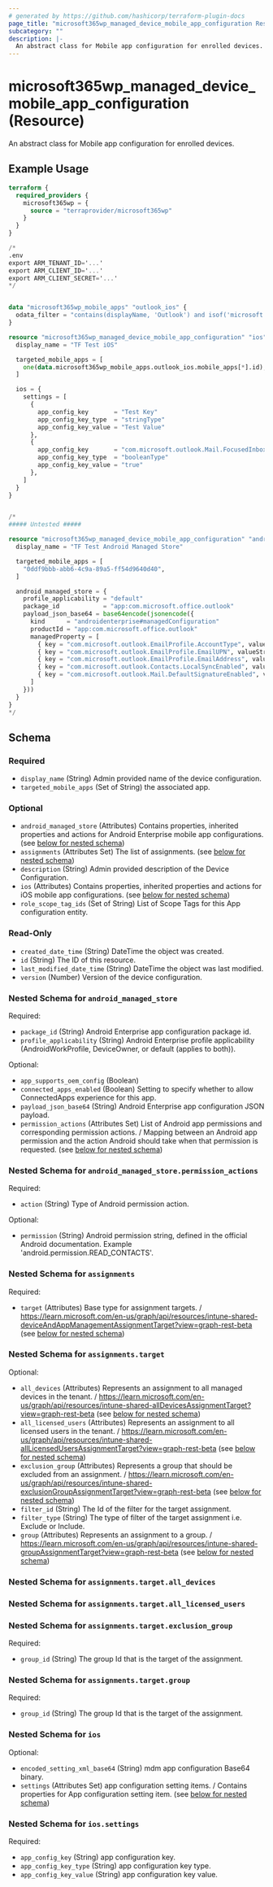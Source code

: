 ```yaml
---
# generated by https://github.com/hashicorp/terraform-plugin-docs
page_title: "microsoft365wp_managed_device_mobile_app_configuration Resource - microsoft365wp"
subcategory: ""
description: |-
  An abstract class for Mobile app configuration for enrolled devices.
---
```


# microsoft365wp_managed_device_mobile_app_configuration (Resource)

An abstract class for Mobile app configuration for enrolled devices.

## Example Usage

```terraform
terraform {
  required_providers {
    microsoft365wp = {
      source = "terraprovider/microsoft365wp"
    }
  }
}

/*
.env
export ARM_TENANT_ID='...'
export ARM_CLIENT_ID='...'
export ARM_CLIENT_SECRET='...'
*/


data "microsoft365wp_mobile_apps" "outlook_ios" {
  odata_filter = "contains(displayName, 'Outlook') and isof('microsoft.graph.iosStoreApp')"
}

resource "microsoft365wp_managed_device_mobile_app_configuration" "ios" {
  display_name = "TF Test iOS"

  targeted_mobile_apps = [
    one(data.microsoft365wp_mobile_apps.outlook_ios.mobile_apps[*].id),
  ]

  ios = {
    settings = [
      {
        app_config_key       = "Test Key"
        app_config_key_type  = "stringType"
        app_config_key_value = "Test Value"
      },
      {
        app_config_key       = "com.microsoft.outlook.Mail.FocusedInbox"
        app_config_key_type  = "booleanType"
        app_config_key_value = "true"
      },
    ]
  }
}


/*
##### Untested #####

resource "microsoft365wp_managed_device_mobile_app_configuration" "android_managed_store" {
  display_name = "TF Test Android Managed Store"

  targeted_mobile_apps = [
    "0ddf9bbb-abb6-4c9a-89a5-ff54d9640d40",
  ]

  android_managed_store = {
    profile_applicability = "default"
    package_id            = "app:com.microsoft.office.outlook"
    payload_json_base64 = base64encode(jsonencode({
      kind      = "androidenterprise#managedConfiguration"
      productId = "app:com.microsoft.office.outlook"
      managedProperty = [
        { key = "com.microsoft.outlook.EmailProfile.AccountType", valueString = "ModernAuth" },
        { key = "com.microsoft.outlook.EmailProfile.EmailUPN", valueString = "{{userprincipalname}}" },
        { key = "com.microsoft.outlook.EmailProfile.EmailAddress", valueString = "{{mail}}" },
        { key = "com.microsoft.outlook.Contacts.LocalSyncEnabled", valueBool = true },
        { key = "com.microsoft.outlook.Mail.DefaultSignatureEnabled", valueBool = false },
      ]
    }))
  }
}
*/
```

<!-- schema generated by tfplugindocs -->
## Schema

### Required

- `display_name` (String) Admin provided name of the device configuration.
- `targeted_mobile_apps` (Set of String) the associated app.

### Optional

- `android_managed_store` (Attributes) Contains properties, inherited properties and actions for Android Enterprise mobile app configurations. (see [below for nested schema](#nestedatt--android_managed_store))
- `assignments` (Attributes Set) The list of assignments. (see [below for nested schema](#nestedatt--assignments))
- `description` (String) Admin provided description of the Device Configuration.
- `ios` (Attributes) Contains properties, inherited properties and actions for iOS mobile app configurations. (see [below for nested schema](#nestedatt--ios))
- `role_scope_tag_ids` (Set of String) List of Scope Tags for this App configuration entity.

### Read-Only

- `created_date_time` (String) DateTime the object was created.
- `id` (String) The ID of this resource.
- `last_modified_date_time` (String) DateTime the object was last modified.
- `version` (Number) Version of the device configuration.

<a id="nestedatt--android_managed_store"></a>
### Nested Schema for `android_managed_store`

Required:

- `package_id` (String) Android Enterprise app configuration package id.
- `profile_applicability` (String) Android Enterprise profile applicability (AndroidWorkProfile, DeviceOwner, or default (applies to both)).

Optional:

- `app_supports_oem_config` (Boolean)
- `connected_apps_enabled` (Boolean) Setting to specify whether to allow ConnectedApps experience for this app.
- `payload_json_base64` (String) Android Enterprise app configuration JSON payload.
- `permission_actions` (Attributes Set) List of Android app permissions and corresponding permission actions. / Mapping between an Android app permission and the action Android should take when that permission is requested. (see [below for nested schema](#nestedatt--android_managed_store--permission_actions))

<a id="nestedatt--android_managed_store--permission_actions"></a>
### Nested Schema for `android_managed_store.permission_actions`

Required:

- `action` (String) Type of Android permission action.

Optional:

- `permission` (String) Android permission string, defined in the official Android documentation.  Example 'android.permission.READ_CONTACTS'.



<a id="nestedatt--assignments"></a>
### Nested Schema for `assignments`

Required:

- `target` (Attributes) Base type for assignment targets. / https://learn.microsoft.com/en-us/graph/api/resources/intune-shared-deviceAndAppManagementAssignmentTarget?view=graph-rest-beta (see [below for nested schema](#nestedatt--assignments--target))

<a id="nestedatt--assignments--target"></a>
### Nested Schema for `assignments.target`

Optional:

- `all_devices` (Attributes) Represents an assignment to all managed devices in the tenant. / https://learn.microsoft.com/en-us/graph/api/resources/intune-shared-allDevicesAssignmentTarget?view=graph-rest-beta (see [below for nested schema](#nestedatt--assignments--target--all_devices))
- `all_licensed_users` (Attributes) Represents an assignment to all licensed users in the tenant. / https://learn.microsoft.com/en-us/graph/api/resources/intune-shared-allLicensedUsersAssignmentTarget?view=graph-rest-beta (see [below for nested schema](#nestedatt--assignments--target--all_licensed_users))
- `exclusion_group` (Attributes) Represents a group that should be excluded from an assignment. / https://learn.microsoft.com/en-us/graph/api/resources/intune-shared-exclusionGroupAssignmentTarget?view=graph-rest-beta (see [below for nested schema](#nestedatt--assignments--target--exclusion_group))
- `filter_id` (String) The Id of the filter for the target assignment.
- `filter_type` (String) The type of filter of the target assignment i.e. Exclude or Include.
- `group` (Attributes) Represents an assignment to a group. / https://learn.microsoft.com/en-us/graph/api/resources/intune-shared-groupAssignmentTarget?view=graph-rest-beta (see [below for nested schema](#nestedatt--assignments--target--group))

<a id="nestedatt--assignments--target--all_devices"></a>
### Nested Schema for `assignments.target.all_devices`


<a id="nestedatt--assignments--target--all_licensed_users"></a>
### Nested Schema for `assignments.target.all_licensed_users`


<a id="nestedatt--assignments--target--exclusion_group"></a>
### Nested Schema for `assignments.target.exclusion_group`

Required:

- `group_id` (String) The group Id that is the target of the assignment.


<a id="nestedatt--assignments--target--group"></a>
### Nested Schema for `assignments.target.group`

Required:

- `group_id` (String) The group Id that is the target of the assignment.




<a id="nestedatt--ios"></a>
### Nested Schema for `ios`

Optional:

- `encoded_setting_xml_base64` (String) mdm app configuration Base64 binary.
- `settings` (Attributes Set) app configuration setting items. / Contains properties for App configuration setting item. (see [below for nested schema](#nestedatt--ios--settings))

<a id="nestedatt--ios--settings"></a>
### Nested Schema for `ios.settings`

Required:

- `app_config_key` (String) app configuration key.
- `app_config_key_type` (String) app configuration key type.
- `app_config_key_value` (String) app configuration key value.


